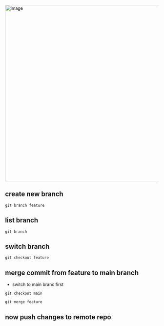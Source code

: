 <img width="1305" height="577" alt="image" src="https://github.com/user-attachments/assets/167ff56b-ea87-450a-9729-169b51c7d128" />

## create new branch
````
git branch feature
````

## list branch
````
git branch
````
## switch branch
````
git checkout feature
````
## merge commit from feature to main branch
- switch to main branc first
````
git checkout main
````
````
git merge feature
````

## now push changes to remote repo
